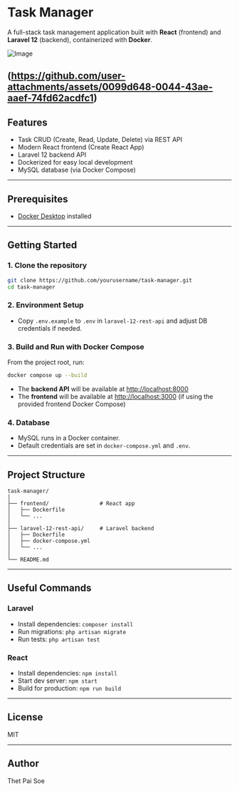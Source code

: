 # Task Manager

A full-stack task management application built with **React** (frontend) and **Laravel 12** (backend), containerized with **Docker**.


![Image](https://github.com/user-attachments/assets/0b26ba89-6750-4aec-ac16-6d1a4079f465)



(https://github.com/user-attachments/assets/0099d648-0044-43ae-aaef-74fd62acdfc1)
---

## Features

- Task CRUD (Create, Read, Update, Delete) via REST API
- Modern React frontend (Create React App)
- Laravel 12 backend API
- Dockerized for easy local development
- MySQL database (via Docker Compose)

---

## Prerequisites

- [Docker Desktop](https://www.docker.com/products/docker-desktop/) installed

---

## Getting Started

### 1. Clone the repository

```sh
git clone https://github.com/yourusername/task-manager.git
cd task-manager
```

### 2. Environment Setup

- Copy `.env.example` to `.env` in `laravel-12-rest-api` and adjust DB credentials if needed.

### 3. Build and Run with Docker Compose

From the project root, run:

```sh
docker compose up --build
```

- The **backend API** will be available at [http://localhost:8000](http://localhost:8000)
- The **frontend** will be available at [http://localhost:3000](http://localhost:3000) (if using the provided frontend Docker Compose)

### 4. Database

- MySQL runs in a Docker container.
- Default credentials are set in `docker-compose.yml` and `.env`.

---

## Project Structure

```
task-manager/
│
├── frontend/                # React app
│   ├── Dockerfile
│   └── ...
│
├── laravel-12-rest-api/     # Laravel backend
│   ├── Dockerfile
│   ├── docker-compose.yml
│   └── ...
│
└── README.md
```

---

## Useful Commands

### Laravel

- Install dependencies: `composer install`
- Run migrations: `php artisan migrate`
- Run tests: `php artisan test`

### React

- Install dependencies: `npm install`
- Start dev server: `npm start`
- Build for production: `npm run build`

---

## License

MIT

---

## Author
Thet Pai Soe
